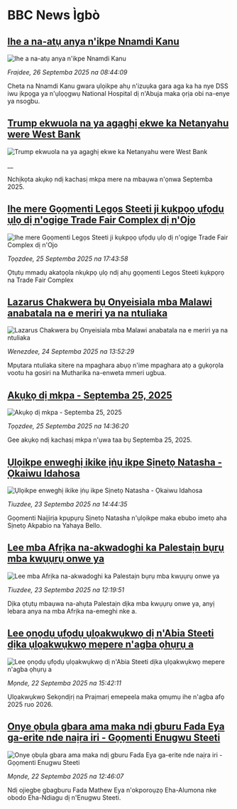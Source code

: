 # BBC News Ìgbò## [Ihe a na-atụ anya n'ikpe Nnamdi Kanu](https://www.bbc.com/igbo/articles/c9wdgjg81kpo?at_medium=RSS&at_campaign=rss?at_campaign=githubrss)![Ihe a na-atụ anya n'ikpe Nnamdi Kanu](https://ichef.bbci.co.uk/ace/ws/240/cpsprodpb/6d89/live/68f2c710-9ab3-11f0-a90f-d9832abb6eee.jpg)_Fraịdee, 26 Septemba 2025 na 08:44:09_Cheta na Nnamdi Kanu gwara ụlọikpe ahụ n'izuụka gara aga ka ha nye DSS iwu ịkpọga ya n'ụlọọgwụ National Hospital dị n'Abuja maka ọrịa obi na-enye ya nsogbu.## [Trump ekwuola na ya agaghị ekwe ka Netanyahu were West Bank](https://www.bbc.co.uk/igbo/live/cgr9ekd99rxt?at_medium=RSS&at_campaign=rss?at_campaign=githubrss)![Trump ekwuola na ya agaghị ekwe ka Netanyahu were West Bank](https://ichef.bbci.co.uk/ace/standard/240/cpsprodpb/814a/live/a838c720-9aa5-11f0-92db-77261a15b9d2.jpg)__Nchịkọta akụkọ ndị kachasị mkpa mere na mbaụwa n'ọnwa Septemba 2025.## [Ihe mere Gọọmenti Legọs Steeti ji kụkpọọ ụfọdụ ụlọ dị n'ogige Trade Fair Complex dị n'Ojo](https://www.bbc.com/igbo/articles/cy045gne28yo?at_medium=RSS&at_campaign=rss?at_campaign=githubrss)![Ihe mere Gọọmenti Legọs Steeti ji kụkpọọ ụfọdụ ụlọ dị n'ogige Trade Fair Complex dị n'Ojo](https://ichef.bbci.co.uk/ace/ws/240/cpsprodpb/1504/live/72f52ce0-9a35-11f0-97f5-bd38218a3641.jpg)_Tọọzdee, 25 Septemba 2025 na 17:43:58_Ọtụtụ mmadụ akatọọla nkụkpọ ụlọ ndị ahụ gọọmenti Legos Steeti kụkpọrọ na Trade Fair Complex## [Lazarus Chakwera bụ Onyeisiala mba Malawi anabatala na e meriri ya na ntuliaka](https://www.bbc.com/igbo/articles/cewnd8zw92ro?at_medium=RSS&at_campaign=rss?at_campaign=githubrss)![Lazarus Chakwera bụ Onyeisiala mba Malawi anabatala na e meriri ya na ntuliaka](https://ichef.bbci.co.uk/ace/ws/240/cpsprodpb/c2fb/live/f2001020-994c-11f0-858a-a904eacbef23.jpg)_Wenezdee, 24 Septemba 2025 na 13:52:29_Mpụtara ntuliaka sitere na mpaghara abụọ n'ime mpaghara atọ a gụkọrọla vootu ha gosiri na Mutharika na-enweta mmeri ugbua.## [Akụkọ dị mkpa - Septemba 25, 2025](https://www.bbc.com/igbo/articles/c5yk0k4y23qo?at_medium=RSS&at_campaign=rss?at_campaign=githubrss)![Akụkọ dị mkpa - Septemba 25, 2025](https://ichef.bbci.co.uk/ace/ws/240/cpsprodpb/f1a0/live/52df1610-60be-11f0-a40e-a1af2950b220.jpg)_Tọọzdee, 25 Septemba 2025 na 14:36:20_Gee akụkọ ndị kachasị mkpa n'ụwa taa bụ Septemba 25, 2025.## [Ụlọikpe enweghị ikike ịṅụ ikpe Sịnetọ Natasha - Ọkaiwu Idahosa](https://www.bbc.com/igbo/articles/cwyj0v911pno?at_medium=RSS&at_campaign=rss?at_campaign=githubrss)![Ụlọikpe enweghị ikike ịṅụ ikpe Sịnetọ Natasha - Ọkaiwu Idahosa](https://ichef.bbci.co.uk/ace/ws/240/cpsprodpb/5bcf/live/5e362180-988a-11f0-af62-91486a511a31.jpg)_Tiuzdee, 23 Septemba 2025 na 14:44:35_Gọọmenti Naịjirịa kpụpụrụ Sịnetọ Natasha n'ụlọikpe maka ebubo imetọ aha Sịnetọ Akpabio na Yahaya Bello.## [Lee mba Afrịka na-akwadoghi ka Palestaịn bụrụ mba kwụụrụ onwe ya](https://www.bbc.com/igbo/articles/czjvpwr17ypo?at_medium=RSS&at_campaign=rss?at_campaign=githubrss)![Lee mba Afrịka na-akwadoghi ka Palestaịn bụrụ mba kwụụrụ onwe ya](https://ichef.bbci.co.uk/ace/ws/240/cpsprodpb/f504/live/a62dcda0-97c0-11f0-928c-71dbb8619e94.jpg)_Tiuzdee, 23 Septemba 2025 na 12:19:51_Dịka ọtụtụ mbaụwa na-ahụta Palestaịn dịka mba kwụụrụ onwe ya, anyị lebara anya na mba Afrịka na-emeghi nke a.## [Lee ọnọdụ ụfọdụ ụlọakwụkwọ dị n'Abia Steeti dịka ụlọakwụkwọ mepere n'agba ọhụrụ a](https://www.bbc.com/igbo/articles/c8d7r4r05n8o?at_medium=RSS&at_campaign=rss?at_campaign=githubrss)![Lee ọnọdụ ụfọdụ ụlọakwụkwọ dị n'Abia Steeti dịka ụlọakwụkwọ mepere n'agba ọhụrụ a](https://ichef.bbci.co.uk/ace/ws/240/cpsprodpb/d27e/live/9f258e10-97c7-11f0-858a-a904eacbef23.jpg)_Mọnde, 22 Septemba 2025 na 15:42:11_Ụlọakwụkwọ Sekọndịrị na Praịmarị emepeela maka ọmụmụ ihe n'agba afọ 2025 ruo 2026.## [Onye ọbụla gbara ama maka ndị gburu Fada Eya ga-erite nde naịra iri - Gọọmenti Enugwu Steeti](https://www.bbc.com/igbo/articles/cx277gm7zdyo?at_medium=RSS&at_campaign=rss?at_campaign=githubrss)![Onye ọbụla gbara ama maka ndị gburu Fada Eya ga-erite nde naịra iri - Gọọmenti Enugwu Steeti](https://ichef.bbci.co.uk/ace/ws/240/cpsprodpb/87e5/live/9bc945b0-97b1-11f0-928c-71dbb8619e94.jpg)_Mọnde, 22 Septemba 2025 na 12:46:07_Ndị ojiegbe gbagburu Fada Mathew Eya n'okporoụzọ Eha-Alumona nke obodo Eha-Ndiagu dị n'Enugwu Steeti.